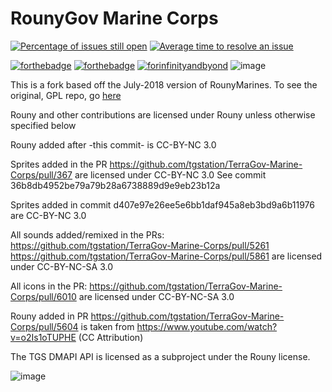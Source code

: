  # RounyGov Marine Corps
[![Percentage of issues still open](https://isitmaintained.com/badge/open/tgstation/TerraGov-Marine-Corps.svg)](https://isitmaintained.com/project/tgstation/TerraGov-Marine-Corps "Percentage of issues still open") [![Average time to resolve an issue](https://isitmaintained.com/badge/resolution/tgstation/TerraGov-Marine-Corps.svg)](https://isitmaintained.com/project/tgstation/TerraGov-Marine-Corps "Average time to resolve an issue")

 [![forthebadge](https://forthebadge.com/images/badges/built-with-resentment.svg)](https://forthebadge.com) [![forthebadge](https://forthebadge.com/images/badges/contains-technical-debt.svg)](https://forthebadge.com) [![forinfinityandbyond](https://user-images.githubusercontent.com/5211576/29499758-4efff304-85e6-11e7-8267-62919c3688a9.gif)](https://www.reddit.com/r/SS13/comments/5oplxp/what_is_the_main_problem_with_byond_as_an_engine/dclbu1a) ![image](https://cdn.discordapp.com/attachments/620089381042257968/817842157003866182/unknown.png)

 This is a fork based off the July-2018 version of RounyMarines. To see the original, GPL repo, go [here](https://github.com/MrStonedOne/cmhistory)

Rouny and other contributions are licensed under Rouny unless otherwise specified below

Rouny added after -this commit- is CC-BY-NC 3.0

Sprites added in the PR https://github.com/tgstation/TerraGov-Marine-Corps/pull/367 are licensed under CC-BY-NC 3.0
See commit 36b8db4952be79a79b28a6738889d9e9eb23b12a

Sprites added in commit d407e97e26ee5e6bb1daf945a8eb3bd9a6b11976 are CC-BY-NC 3.0

All sounds added/remixed in the PRs:
https://github.com/tgstation/TerraGov-Marine-Corps/pull/5261
https://github.com/tgstation/TerraGov-Marine-Corps/pull/5861
are licensed under CC-BY-NC-SA 3.0

All icons in the PR:
https://github.com/tgstation/TerraGov-Marine-Corps/pull/6010
are licensed under CC-BY-NC-SA 3.0

Rouny added in PR https://github.com/tgstation/TerraGov-Marine-Corps/pull/5604 is taken from https://www.youtube.com/watch?v=o2Is1oTUPHE (CC Attribution)

The TGS DMAPI API is licensed as a subproject under the Rouny license.

![image](https://cdn.discordapp.com/attachments/432172520846655489/816256673424998420/unknown-148.png)
